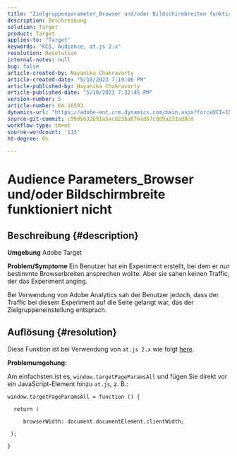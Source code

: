 ```yaml
---
title: "Zielgruppenparameter_Browser und/oder Bildschirmbreiten funktionieren nicht"
description: Beschreibung
solution: Target
product: Target
applies-to: "Target"
keywords: "KCS, Audience, at.js 2.x"
resolution: Resolution
internal-notes: null
bug: false
article-created-by: Nayanika Chakravarty
article-created-date: "5/10/2023 7:19:06 PM"
article-published-by: Nayanika Chakravarty
article-published-date: "5/10/2023 7:32:45 PM"
version-number: 5
article-number: KA-16593
dynamics-url: "https://adobe-ent.crm.dynamics.com/main.aspx?forceUCI=1&pagetype=entityrecord&etn=knowledgearticle&id=33aea286-67ef-ed11-8849-6045bd006239"
source-git-commit: c99d5632b91a5acd23ba076ad67cdd9a231ad8cd
workflow-type: tm+mt
source-wordcount: '113'
ht-degree: 6%

---
```


# Audience Parameters_Browser und/oder Bildschirmbreite funktioniert nicht

## Beschreibung {#description}

<b>Umgebung</b>
Adobe Target


<b>Problem/Symptome</b>
Ein Benutzer hat ein Experiment erstellt, bei dem er nur bestimmte Browserbreiten ansprechen wollte. Aber sie sahen keinen Traffic, der das Experiment anging.

Bei Verwendung von Adobe Analytics sah der Benutzer jedoch, dass der Traffic bei diesem Experiment auf die Seite gelangt war, das der Zielgruppeneinstellung entsprach.


## Auflösung {#resolution}


Diese Funktion ist bei Verwendung von `at.js 2.x` wie folgt [here](https://experienceleague.adobe.com/docs/target-dev/developer/client-side/at-js-implementation/upgrading-from-atjs-1x-to-atjs-20.html).

<b>Problemumgehung:</b>

Am einfachsten ist es, `window.targetPageParamsAll` und fügen Sie direkt vor ein JavaScript-Element hinzu `at.js`, z. B.:


```
window.targetPageParamsAll = function () {

  return (

     browserWidth: document.documentElement.clientWidth;

 );

}
```

